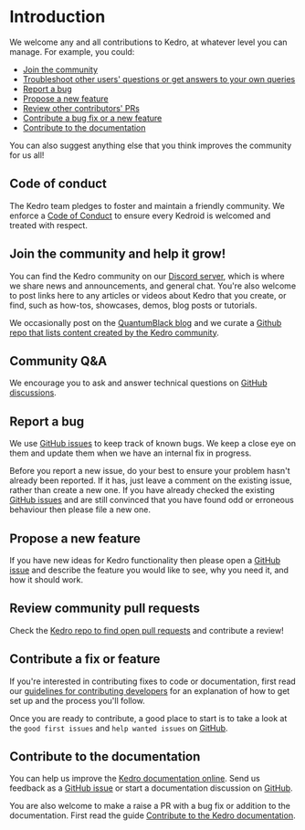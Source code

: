 # Introduction

We welcome any and all contributions to Kedro, at whatever level you can manage. For example, you could:

- [Join the community](#join-the-community-and-help-it-grow)
- [Troubleshoot other users' questions or get answers to your own queries](#community-qa)
- [Report a bug](#report-a-bug)
- [Propose a new feature](#propose-a-new-feature)
- [Review other contributors' PRs](#review-community-pull-requests)
- [Contribute a bug fix or a new feature](#contribute-a-fix-or-feature)
- [Contribute to the documentation](#contribute-to-the-documentation)


You can also suggest anything else that you think improves the community for us all!

## Code of conduct

The Kedro team pledges to foster and maintain a friendly community. We enforce a [Code of Conduct](./CODE_OF_CONDUCT.md) to ensure every Kedroid is welcomed and treated with respect.

## Join the community and help it grow!

You can find the Kedro community on our [Discord server](https://discord.gg/akJDeVaxnB), which is where we share news and announcements, and general chat. You're also welcome to post links here to any articles or videos about Kedro that you create, or find, such as how-tos, showcases, demos, blog posts or tutorials.

We occasionally post on the [QuantumBlack blog](https://medium.com/quantumblack/) and we curate a [Github repo that lists content created by the Kedro community](https://github.com/quantumblacklabs/kedro-community).

## Community Q&A

We encourage you to ask and answer technical questions on [GitHub discussions](https://github.com/quantumblacklabs/kedro/discussions).

## Report a bug

We use [GitHub issues](https://github.com/quantumblacklabs/kedro/issues) to keep track of known bugs. We keep a close eye on them and update them when we have an internal fix in progress.

Before you report a new issue, do your best to ensure your problem hasn't already been reported. If it has, just leave a comment on the existing issue, rather than create a new one. If you have already checked the existing [GitHub issues](https://github.com/quantumblacklabs/kedro/issues) and are still convinced that you have found odd or erroneous behaviour then please file a new one.

## Propose a new feature
If you have new ideas for Kedro functionality then please open a [GitHub issue](https://github.com/quantumblacklabs/kedro/issues) and describe the feature you would like to see, why you need it, and how it should work.


## Review community pull requests

Check the [Kedro repo to find open pull requests](https://github.com/quantumblacklabs/kedro/pulls) and contribute a review!

## Contribute a fix or feature

If you're interested in contributing fixes to code or documentation, first read our [guidelines for contributing developers](https://kedro.readthedocs.io/en/stable/contribution/developer_contributor_guidelines.html) for an explanation of how to get set up and the process you'll follow.

Once you are ready to contribute, a good place to start is to take a look at the `good first issues` and `help wanted issues` on [GitHub](https://github.com/quantumblacklabs/kedro/issues).

## Contribute to the documentation

You can help us improve the [Kedro documentation online](https://kedro.readthedocs.io/en/stable/). Send us feedback as a [GitHub issue](https://github.com/quantumblacklabs/kedro/issues) or start a documentation discussion on [GitHub](https://github.com/quantumblacklabs/kedro/discussions).

You are also welcome to make a raise a PR with a bug fix or addition to the documentation. First read the guide [Contribute to the Kedro documentation](https://kedro.readthedocs.io/en/stable/contribution/documentation_contributor_guidelines.html).
